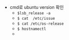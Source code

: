 ﻿- cmd로 ubuntu version 확인
	- `$lsb_release -a`	
	- `$ cat  /etc/issue`
	- `$ cat /etc/os-release`
	- `$ hostnamectl`
	- 
